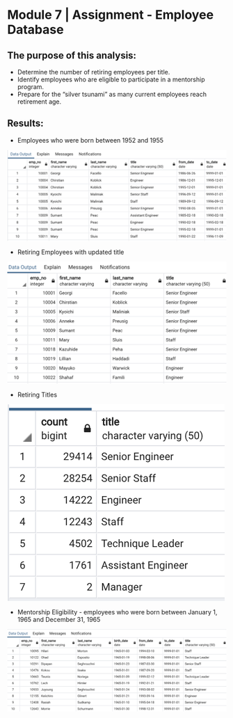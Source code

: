 # Module 7 | Assignment - Employee Database

## The purpose of this analysis:

- Determine the number of retiring employees per title.
- Identify employees who are eligible to participate in a mentorship program.
- Prepare for the “silver tsunami” as many current employees reach retirement age.

## Results:

- Employees who were born between 1952 and 1955

![Retiring Employees](/Resources/retirement_titles.png)

- Retiring Employees with updated title

![Updated title](/Resources/unique_titles.png)

- Retiring Titles

![Retiring Title](/Resources/retiring_titles.png)

- Mentorship Eligibility - employees who were born between January 1, 1965 and December 31, 1965

![Mentorship](/Resources/mentoring_titles.png)
